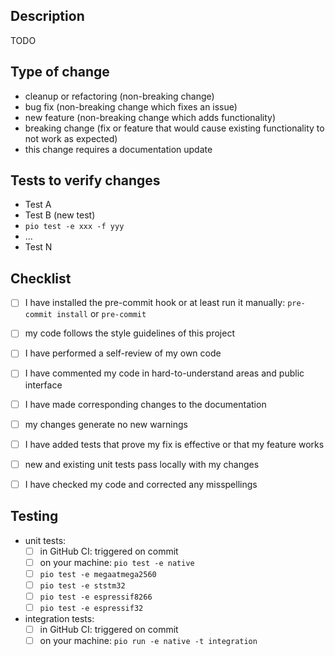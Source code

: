 <!-- Please do not create a pull request without creating an issue first. -->
<!-- You can skip this if you're fixing a typo. -->

<!-- tick off passed steps by [x] -->
<!-- mark failed steps with   [!] -->
<!-- mark steps not run with  [--] -->


## Description
TODO
<!-- Please include a summary of the change and which issue(s) it fixes (use `closes #XXXX`) -->
<!-- Please include relevant motivation and context. -->
<!-- List any dependencies that are required for this change. -->


## Type of change
<!-- Please delete options that are not applicable. -->
- cleanup or refactoring (non-breaking change)
- bug fix (non-breaking change which fixes an issue)
- new feature (non-breaking change which adds functionality)
- breaking change (fix or feature that would cause existing functionality to not work as expected)
- this change requires a documentation update


## Tests to verify changes
<!-- List old and new tests that verifies your changes or delete this section if not applicable. -->
- Test A
- Test B (new test)
- `pio test -e xxx -f yyy` <!-- with `fff` being a filter pattern -->
- ...
- Test N


## Checklist
- [ ] I have installed the pre-commit hook or at least run it manually: `pre-commit install` or `pre-commit` <!-- note: `pre-commit install` enables pre-commit hook just for upcoming commits -->
- [ ] my code follows the style guidelines of this project
- [ ] I have performed a self-review of my own code
- [ ] I have commented my code in hard-to-understand areas and public interface
- [ ] I have made corresponding changes to the documentation
- [ ] my changes generate no new warnings
- [ ] I have added tests that prove my fix is effective or that my feature works
- [ ] new and existing unit tests pass locally with my changes
- [ ] I have checked my code and corrected any misspellings


## Testing
- unit tests:
  - [ ] in GitHub CI: triggered on commit
  - [ ] on your machine: `pio test -e native`
  - [ ] `pio test -e megaatmega2560` <!-- test at least with one controller; prefer as many as possible -->
  - [ ] `pio test -e ststm32`
  - [ ] `pio test -e espressif8266`
  - [ ] `pio test -e espressif32`
- integration tests:
  - [ ] in GitHub CI: triggered on commit
  - [ ] on your machine: `pio run -e native -t integration`
